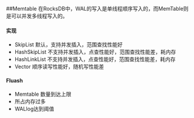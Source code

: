 ##Memtable
在RocksDB中，WAL的写入是单线程顺序写入的，而MemTable则是可以并发多线程写入的。

#### 实现
- SkipList
默认，支持并发插入，范围查找性能好
- HashSkipList
不支持并发插入，点查性能好，范围查找性能差，耗内存
- HashLinkList
不支持并发插入，点查性能好，范围查找性能差，耗内存
- Vector
顺序读写性能好，随机写性能差

#### Fluash
- Memtable 数量到达上限
- 所占内存过多
- WALlog达到阈值
